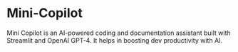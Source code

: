 # Mini-Copilot
Mini Copilot is an AI-powered coding and documentation assistant built with Streamlit and OpenAI GPT-4. It helps in boosting dev productivity with AI.
